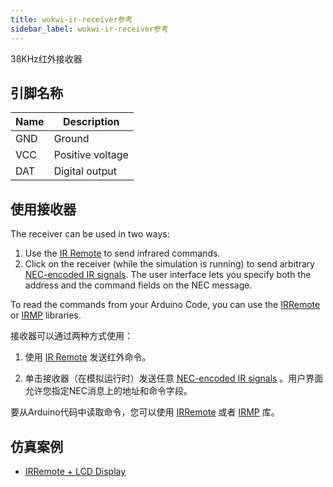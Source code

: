 ```yaml
---
title: wokwi-ir-receiver参考
sidebar_label: wokwi-ir-receiver参考
---
```


38KHz红外接收器

<wokwi-ir-receiver />

## 引脚名称

| Name | Description      |
| ---- | ---------------- |
| GND  | Ground           |
| VCC  | Positive voltage |
| DAT  | Digital output   |

## 使用接收器

The receiver can be used in two ways:

1. Use the [IR Remote](wokwi-ir-remote) to send infrared commands.
2. Click on the receiver (while the simulation is running) to send arbitrary [NEC-encoded IR signals](https://exploreembedded.com/wiki/NEC_IR_Remote_Control_Interface_with_8051#NEC_Protocol). The user interface lets you specify both the address and the command fields on the NEC message.

To read the commands from your Arduino Code, you can use the [IRRemote](https://github.com/Arduino-IRremote/Arduino-IRremote) or [IRMP](https://github.com/ukw100/IRMP) libraries.

接收器可以通过两种方式使用：

1. 使用 [IR Remote](wokwi-ir-remote) 发送红外命令。

2. 单击接收器（在模拟运行时）发送任意 [NEC-encoded IR signals](https://exploreembedded.com/wiki/NEC_IR_Remote_Control_Interface_with_8051#NEC_Protocol)  。用户界面允许您指定NEC消息上的地址和命令字段。

要从Arduino代码中读取命令，您可以使用 [IRRemote](https://github.com/Arduino-IRremote/Arduino-IRremote) 或者 [IRMP](https://github.com/ukw100/IRMP) 库。

## 仿真案例

- [IRRemote + LCD Display](https://wokwi.com/projects/298934082074575369)
